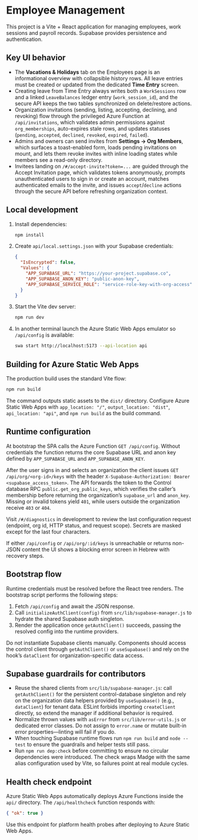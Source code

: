 # Employee Management

This project is a Vite + React application for managing employees, work sessions and payroll records. Supabase provides persistence and authentication.

## Key UI behavior

- The **Vacations & Holidays** tab on the Employees page is an informational overview with collapsible history rows. All leave entries must be created or updated from the dedicated **Time Entry** screen.
- Creating leave from Time Entry always writes both a `WorkSessions` row and a linked `LeaveBalances` ledger entry (`work_session_id`), and the secure API keeps the two tables synchronized on delete/restore actions.
- Organization invitations (sending, listing, accepting, declining, and revoking) flow through the privileged Azure Function at `/api/invitations`, which validates admin permissions against `org_memberships`, auto-expires stale rows, and updates statuses (`pending`, `accepted`, `declined`, `revoked`, `expired`, `failed`).
- Admins and owners can send invites from **Settings → Org Members**, which surfaces a toast-enabled form, loads pending invitations on mount, and lets them revoke invites with inline loading states while members see a read-only directory.
- Invitees landing on `/#/accept-invite?token=...` are guided through the Accept Invitation page, which validates tokens anonymously, prompts unauthenticated users to sign in or create an account, matches authenticated emails to the invite, and issues `accept`/`decline` actions through the secure API before refreshing organization context.

## Local development

1. Install dependencies:
   ```bash
   npm install
   ```
2. Create `api/local.settings.json` with your Supabase credentials:
   ```json
   {
     "IsEncrypted": false,
     "Values": {
       "APP_SUPABASE_URL": "https://your-project.supabase.co",
       "APP_SUPABASE_ANON_KEY": "public-anon-key",
       "APP_SUPABASE_SERVICE_ROLE": "service-role-key-with-org-access"
     }
   }
   ```
3. Start the Vite dev server:
   ```bash
   npm run dev
   ```
4. In another terminal launch the Azure Static Web Apps emulator so `/api/config` is available:
   ```bash
   swa start http://localhost:5173 --api-location api
   ```

## Building for Azure Static Web Apps

The production build uses the standard Vite flow:

```bash
npm run build
```

The command outputs static assets to the `dist/` directory. Configure Azure Static Web Apps with `app_location: "/"`, `output_location: "dist"`, `api_location: "api"`, and `npm run build` as the build command.

## Runtime configuration

At bootstrap the SPA calls the Azure Function `GET /api/config`. Without credentials the function returns the core Supabase URL and anon key defined by `APP_SUPABASE_URL` and `APP_SUPABASE_ANON_KEY`.

After the user signs in and selects an organization the client issues `GET /api/org/<org-id>/keys` with the header `X-Supabase-Authorization: Bearer <supabase_access_token>`. The API forwards the token to the Control database RPC `public.get_org_public_keys`, which verifies the caller’s membership before returning the organization’s `supabase_url` and `anon_key`. Missing or invalid tokens yield `401`, while users outside the organization receive `403` or `404`.

Visit `/#/diagnostics` in development to review the last configuration request (endpoint, org id, HTTP status, and request scope). Secrets are masked except for the last four characters.

If either `/api/config` or `/api/org/:id/keys` is unreachable or returns non-JSON content the UI shows a blocking error screen in Hebrew with recovery steps.

## Bootstrap flow

Runtime credentials must be resolved before the React tree renders. The bootstrap script performs the following steps:

1. Fetch `/api/config` and await the JSON response.
2. Call `initializeAuthClient(config)` from `src/lib/supabase-manager.js` to hydrate the shared Supabase auth singleton.
3. Render the application once `getAuthClient()` succeeds, passing the resolved config into the runtime providers.

Do not instantiate Supabase clients manually. Components should access the control client through `getAuthClient()` or `useSupabase()` and rely on the hook’s `dataClient` for organization-specific data access.

## Supabase guardrails for contributors

- Reuse the shared clients from `src/lib/supabase-manager.js`: call `getAuthClient()` for the persistent control-database singleton and rely on the organization data helpers provided by `useSupabase()` (e.g., `dataClient`) for tenant data. ESLint forbids importing `createClient` directly, so extend the manager if additional behavior is required.
- Normalize thrown values with `asError` from `src/lib/error-utils.js` or dedicated error classes. Do not assign to `error.name` or mutate built-in error properties—linting will fail if you do.
- When touching Supabase runtime flows run `npm run build` and `node --test` to ensure the guardrails and helper tests still pass.
- Run `npm run dep:check` before committing to ensure no circular dependencies were introduced. The check wraps Madge with the same alias configuration used by Vite, so failures point at real module cycles.

## Health check endpoint

Azure Static Web Apps automatically deploys Azure Functions inside the `api/` directory. The `/api/healthcheck` function responds with:

```json
{ "ok": true }
```

Use this endpoint for platform health probes after deploying to Azure Static Web Apps.
